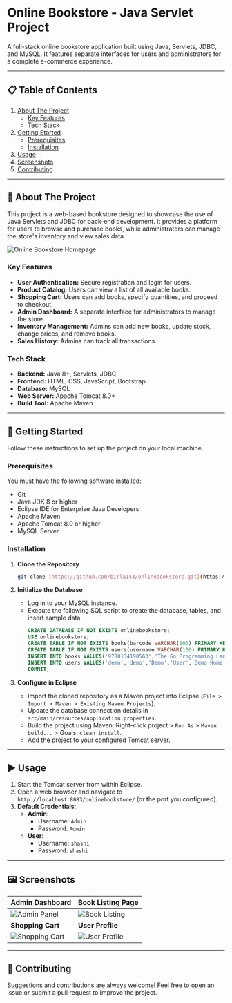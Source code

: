 # Online Bookstore - Java Servlet Project

A full-stack online bookstore application built using Java, Servlets, JDBC, and MySQL. It features separate interfaces for users and administrators for a complete e-commerce experience.

---

## 📋 Table of Contents

1.  [About The Project](#about-the-project)
    * [Key Features](#key-features)
    * [Tech Stack](#tech-stack)
2.  [Getting Started](#getting-started)
    * [Prerequisites](#prerequisites)
    * [Installation](#installation)
3.  [Usage](#usage)
4.  [Screenshots](#screenshots)
5.  [Contributing](#contributing)

---

## 📖 About The Project

This project is a web-based bookstore designed to showcase the use of Java Servlets and JDBC for back-end development. It provides a platform for users to browse and purchase books, while administrators can manage the store's inventory and view sales data.

![Online Bookstore Homepage](https://user-images-githubusercontent.com/34605595/137615096-8447d32d-bddc-4f13-a8ed-3c0f4dd5e04e.png)

### Key Features

* **User Authentication:** Secure registration and login for users.
* **Product Catalog:** Users can view a list of all available books.
* **Shopping Cart:** Users can add books, specify quantities, and proceed to checkout.
* **Admin Dashboard:** A separate interface for administrators to manage the store.
* **Inventory Management:** Admins can add new books, update stock, change prices, and remove books.
* **Sales History:** Admins can track all transactions.

### Tech Stack

* **Backend:** Java 8+, Servlets, JDBC
* **Frontend:** HTML, CSS, JavaScript, Bootstrap
* **Database:** MySQL
* **Web Server:** Apache Tomcat 8.0+
* **Build Tool:** Apache Maven

---

## 🚀 Getting Started

Follow these instructions to set up the project on your local machine.

### Prerequisites

You must have the following software installed:
* Git
* Java JDK 8 or higher
* Eclipse IDE for Enterprise Java Developers
* Apache Maven
* Apache Tomcat 8.0 or higher
* MySQL Server

### Installation

1.  **Clone the Repository**
    ```bash
    git clone [https://github.com/birla143/onlinebookstore.git](https://github.com/birla143/onlinebookstore.git)
    ```

2.  **Initialize the Database**
    * Log in to your MySQL instance.
    * Execute the following SQL script to create the database, tables, and insert sample data.
        ```sql
        CREATE DATABASE IF NOT EXISTS onlinebookstore;
        USE onlinebookstore;
        CREATE TABLE IF NOT EXISTS books(barcode VARCHAR(100) PRIMARY KEY, name VARCHAR(100), author VARCHAR(100), price INT, quantity INT);
        CREATE TABLE IF NOT EXISTS users(username VARCHAR(100) PRIMARY KEY,password VARCHAR(100), firstname VARCHAR(100), lastname VARCHAR(100),address TEXT, phone VARCHAR(100),mailid VARCHAR(100),usertype INT);
        INSERT INTO books VALUES('9780134190563','The Go Programming Language','Alan A. A. Donovan and Brian W. Kernighan',400,8),('9780133053036','C++ Primer','Stanley Lippman and Josée Lajoie and Barbara Moo',976,13),('9781718500457','The Rust Programming Language','Steve Klabnik and Carol Nichols',560,12),('9781491910740','Head First Java','Kathy Sierra and Bert Bates and Trisha Gee',754,23);
        INSERT INTO users VALUES('demo','demo','Demo','User','Demo Home','42502216225','demo@gmail.com',2),('Admin','Admin','Mr.','Admin','Haldia WB','9584552224521','admin@gmail.com',1),('shashi','shashi','Shashi','Raj','Bihar','1236547089','shashi@gmail.com',2);
        COMMIT;
        ```

3.  **Configure in Eclipse**
    * Import the cloned repository as a Maven project into Eclipse (`File > Import > Maven > Existing Maven Projects`).
    * Update the database connection details in `src/main/resources/application.properties`.
    * Build the project using Maven: Right-click project > `Run As` > `Maven build...` > Goals: `clean install`.
    * Add the project to your configured Tomcat server.

---

## ▶️ Usage

1.  Start the Tomcat server from within Eclipse.
2.  Open a web browser and navigate to `http://localhost:8083/onlinebookstore/` (or the port you configured).
3.  **Default Credentials**:
    * **Admin**:
        * Username: `Admin`
        * Password: `Admin`
    * **User**:
        * Username: `shashi`
        * Password: `shashi`

---

## 🖼️ Screenshots

| Admin Dashboard                                                                                                                 | Book Listing Page                                                                                                             |
| ------------------------------------------------------------------------------------------------------------------------------- | ----------------------------------------------------------------------------------------------------------------------------- |
| ![Admin Panel](https://user-images-githubusercontent.com/34605595/224770257-e18a3810-0457-4b78-bf46-cf82746708ee.png)            | ![Book Listing](https://user-images-githubusercontent.com/34605595/224769990-f440f74d-41b2-4629-ba1c-a87267f225d9.png)      |
| **Shopping Cart** | **User Profile** |
| ![Shopping Cart](https://user-images-githubusercontent.com/34605595/224770145-5902054f-5943-44ac-b02f-92097c8a6972.png)          | ![User Profile](https://user-images-githubusercontent.com/34605595/224770392-5a5478d2-98cc-44ee-8689-132b6b16af80.png)      |

---

## 🤝 Contributing

Suggestions and contributions are always welcome! Feel free to open an issue or submit a pull request to improve the project.
